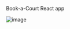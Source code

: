 Book-a-Court React app


![image](https://user-images.githubusercontent.com/34270810/133935551-287c5da2-acdb-4bc7-b986-b883117aa2fe.png)
